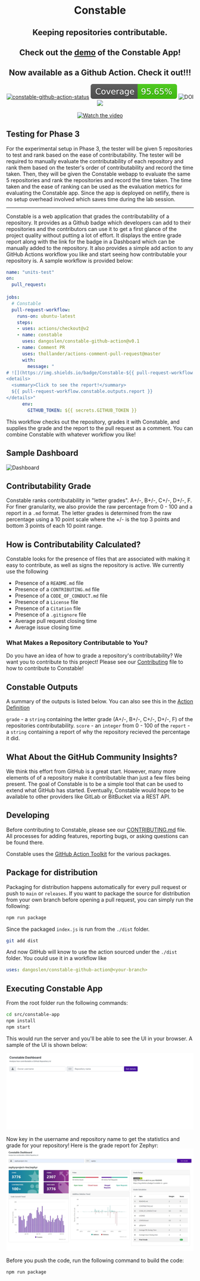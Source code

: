 <div align="center">

  <h1>Constable</h1>

  <h2>Keeping repositories contributable.</h2>
  <h2>Check out the <a href="https://5f9835f7f284f1a827a9681c--jovial-bose-1694a3.netlify.app/" target="_blank">demo</a> of the Constable App!</h2>
  <h2>Now available as a Github Action. Check it out!!!</h2>

  <a href="https://github.com/dangoslen/constable-github-action/actions"><img alt="constable-github-action-status" src="https://github.com/dangoslen/constable-github-action/workflows/units-test/badge.svg"></a>
  <img alt="constable-github-action-coverage" src="./assets/coverage-badge.svg">
  <img src="https://zenodo.org/badge/291103669.svg" alt="DOI" />
  <img src="https://img.shields.io/badge/Constable-A+-green" />
  
  [![Watch the video](https://github.com/MeghanaVasist/constable-github-action/blob/main/assets/video_thumbnail.png)](https://youtu.be/kizuzz0sTdM)
  
  <!--[![Constable](http://img.youtube.com/vi/NXANSl0S1xA/0.jpg)](http://www.youtube.com/watch?v=NXANSl0S1xA "Constable")--->
  
</div>

## Testing for Phase 3
For the experimental setup in Phase 3, the tester will be given 5 repositories to test and rank based on the ease of contributability. The tester will be required to manually evaluate the contributability of each repository and rank them based on the tester's order of contributability and record the time taken. Then, they will be given the Constable webapp to evaluate the same 5 repositories and rank the repositories and record the time taken. The time taken and the ease of ranking can be used as the evaluation metrics for evaluating the Constable app. Since the app is deployed on netlify, there is no setup overhead involved which saves time during the lab session.

---

Constable is a web application that grades the contributability of a repository. It provides as a Github badge which developers can add to their repositories and the contributors can use it to get a first glance of the project quality without putting a lot of effort. It displays the entire grade report along with the link for the badge in a Dashboard which can be manually added to the repository. It also provides a simple add action to any GitHub Actions workflow you like and start seeing how contributable your repository is. A sample workflow is provided below:

```yaml
name: "units-test"
on:
  pull_request:

jobs:
  # Constable
  pull-request-workflow:
    runs-on: ubuntu-latest
    steps:
    - uses: actions/checkout@v2
    - name: constable
      uses: dangoslen/constable-github-action@v0.1
    - name: Comment PR
      uses: thollander/actions-comment-pull-request@master
      with:
        message: "
# ![](https://img.shields.io/badge/Constable-${{ pull-request-workflow.constable.outputs.grade }}-blue)
<details>
  <summary>Click to see the report!</summary>
  ${{ pull-request-workflow.constable.outputs.report }}
</details>"
      env:
        GITHUB_TOKEN: ${{ secrets.GITHUB_TOKEN }}
```

This workflow checks out the repository, grades it with Constable, and supplies the grade and the report to the pull request as a comment. You can combine Constable with whatever workflow you like!

## Sample Dashboard
<img alt="Dashboard" src="https://github.com/MeghanaVasist/constable-github-action/blob/main/assets/Dashboard.JPG"/>

## Contributability Grade

Constable ranks contributability in "letter grades". A+/-, B+/-, C+/-, D+/-, F. For finer granularity, we also provide the raw percentage from 0 - 100 and a report in a `.md` format. The letter grades is determined from the raw percentage using a 10 point scale where the +/- is the top 3 points and bottom 3 points of each 10 point range.

## How is Contributability Calculated?

Constable looks for the presence of files that are associated with making it easy to contribute, as well as signs the repository is active. We currently use the following

* Presence of a `README.md` file
* Presence of a `CONTRIBUTING.md` file
* Presence of a `CODE_OF_CONDUCT.md` file
* Presence of a `License` file
* Presence of a `Citation` file
* Presence of a `.gitignore` file
* Average pull request closing time
* Average issue closing time

### What Makes a Repository Contributable to You?

Do you have an idea of how to grade a repository's contributability? We want you to contribute to this project! Please see our [Contributing](./CONTRIBUTING.md) file to how to contribute to Constable!

## Constable Outputs

A summary of the outputs is listed below. You can also see this in the [Action Definition](./action.yml)

`grade` - a `string` containing the letter grade (A+/-, B+/-, C+/-, D+/-, F) of the repositories contributability.
`score` - an `integer` from 0 - 100 of the
`report` - a `string` containing a report of why the repository recieved the percentage it did. 

## What About the GitHub Community Insights?

We think this effort from GitHub is a great start. However, many more elements of of a repository make it contributable than just a few files being present. The goal of Constable is to be a simple tool that can be used to extend what GitHub has started. Eventually, Constable would hope to be available to other providers like GitLab or BitBucket via a REST API.

## Developing

Before contributing to Constable, please see our [CONTRIBUTING.md](./CONTRIBUTING.md) file. All processes for adding features, reporting bugs, or asking questions can be found there.

Constable uses the [GitHub Action Toolkit](https://github.com/actions/toolkit/blob/master/README.md#packages) for the various packages.

## Package for distribution

Packaging for distribution happens automatically for every pull request or push to `main` or `releases`. If you want to package the source for distribution from your own branch before opening a pull request, you can simply run the following:

```bash
npm run package
```

Since the packaged `index.js` is run from the `./dist` folder.

```bash
git add dist
```

And now GitHub will know to use the action sourced under the `./dist` folder. You could use it in a workflow like 

```yaml
uses: dangoslen/constable-github-action@<your-branch>
```
## Executing Constable App

From the root folder run the following commands:

```bash
cd src/constable-app
npm install
npm start
```
This would run the server and you'll be able to see the UI in your browser. A sample of the UI is shown below:

   <img alt="sample UI" src="./assets/dashboard.png" />
   
Now key in the username and repository name to get the statistics and grade for your repository! Here is the grade report for Zephyr:
<img alt="Dashboard" src="./assets/Dashboard.JPG" />

Before you push the code, run the following command to build the code:
```bash
npm run package
```







